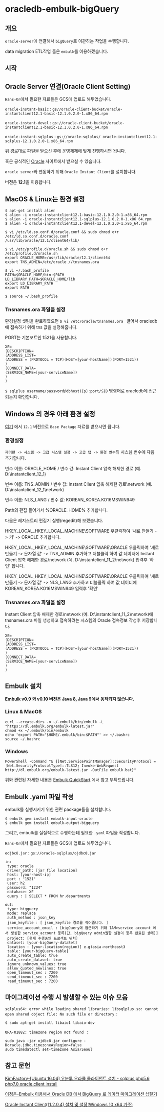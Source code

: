 # oracledb-embulk-bigQuery
## 개요
`oracle-server`에 연결해서 `bigQuery`로 이관하는 작업을 수행합니다. 

data migration ETL작업 툴은 `embulk`를 이용하겠습니다.

## 시작
## Oracle Server 연결(Oracle Client Setting)

`Hans-On`에서 필요한 자료들은 GCS에 업로드 해두었습니다.

`oracle-instant-basic` : `gs//oracle-client-bucket/oracle-instantclient12.1-basic-12.1.0.2.0-1.x86_64.rpm`

`oracle-instant-devel` : `gs://oracle-client-bucket/oracle-instantclient12.1-basic-12.1.0.2.0-1.x86_64.rpm`

`oracle-instant-sqlplus` : `gs://oracle-sqlplus/ oracle-instantclient12.1-sqlplus-12.1.0.2.0-1.x86_64.rpm`

위 경로대로 파일을 받으신 후에 운영체제에 맞게 진행하시면 됩니다.

혹은 공식적인 [Oracle](http://www.oracle.com/technetwork/indexes/downloads/index.html#database) 사이트에서 받으실 수 있습니다.

`oracle server`와 연동하기 위해 `Oracle Instant Client`를 설치합니다. 

버전은 **12.1**을 이용합니다.

## MacOS & Linux는 환경 설정

```
$ apt-get install alien
$ alien -i oracle-instantclient12.1-basic-12.1.0.2.0-1.x86_64.rpm
$ alien -i oracle-instantclient12.1-sqlplus-12.1.0.2.0-1.x86_64.rpm
$ alien -i oracle-instantclient12.1-devel-12.1.0.2.0-1.x86_64.rpm
```

```
$ vi /etc/ld.so.conf.d/oracle.conf && sudo chmod o+r /etc/ld.so.conf.d/oracle.conf
/usr/lib/oracle/12.1/client64/lib/
```

```
$ vi /etc/profile.d/oracle.sh && sudo chmod o+r /etc/profile.d/oracle.sh
export ORACLE_HOME=/usr/lib/oracle/12.1/client64
export TNS_ADMIN=/etc/oracle //tnsnames.ora
```

```
$ vi ~/.bash_profile
PATH=$ORACLE_HOME/bin:$PATH
LD_LIBRARY_PATH=$ORACLE_HOME/lib
export LD_LIBRARY_PATH
export PATH

$ source ~/.bash_profile
```
### Tnsnames.ora 파일을 설정

환경설정 셋팅을 완료하였으면 `$ vi /etc/oracle/tnsnames.ora ` 열어서 oracledb에 접속하기 위해 tns 값을 설정해줍니다.

PORT는 기본포트인 1521을 사용합니다.

```
XE=
(DESCRIPTION=
(ADDRESS_LIST=
(ADDRESS = (PROTOCOL = TCP)(HOST=[your-hostName])(PORT=1521))
)
(CONNECT_DATA=
(SERVICE_NAME=[your-serviceName])
)
)
```

`$ sqlplus username/password@dbhost(Ip):port/SID` 명령어로 oracledb에 접근되는지 확인합니다.


## Windows 의 경우 아래 환경 설정

[여기](https://www.oracle.com/database/technologies/instant-client/winx64-64-downloads.html) 에서 `12.1` 버전으로 `Base Package` 자료를 받으시면 됩니다. 

### 환경설정

`제어판 -> 시스템 -> 고급 시스템 설정 -> 고급 탭 -> 환경 변수`의 시스템 변수에 다음 추가합니다.

변수 이름: ORACLE_HOME / 변수 값: Instant Client 압축 해제한 경로 (예. D:\instantclient_12_1)

변수 이름: TNS_ADMIN / 변수 값: Instant Client 압축 해제한 경로\network (예. D:\instantclient_12_1\network)

변수 이름: NLS_LANG / 변수 값: KOREAN_KOREA.KO16MSWIN949

Path의 편집 들어가서 %ORACLE_HOME% 추가합니다.

다음은 레지스트리 편집기 실행(regedit)해 보겠습니다.

HKEY_LOCAL_HKEY_LOCAL_MACHINE\SOFTWARE 우클릭하여 '새로 만들기 -> 키' -> ORACLE 추가합니다.

HKEY_LOCAL_HKEY_LOCAL_MACHINE\SOFTWARE\ORACLE 우클릭하여 '새로 만들기 -> 문자열 값' -> TNS_ADMIN 추가하고 더블클릭 하여  값 데이터에 Instant Client 압축 해제한 경로\network (예. D:\instantclient_11_2\network) 입력후 '확인' 합니다.

HKEY_LOCAL_HKEY_LOCAL_MACHINE\SOFTWARE\ORACLE 우클릭하여 '새로 만들기 -> 문자열 값' -> NLS_LANG 추가하고 더블클릭 하여  값 데이터에 KOREAN_KOREA.KO16MSWIN949 입력후 '확인'

### Tnsnames.ora 파일을 설정

Instant Client 압축 해제한 경로\network (예. D:\instantclient_11_2\network)에 tnsnames.ora 파일 생성하고 접속하려는 시스템의 Oracle 접속정보 작성후 저장합니다.

```
XE=
(DESCRIPTION=
(ADDRESS_LIST=
(ADDRESS = (PROTOCOL = TCP)(HOST=[your-hostName])(PORT=1521))
)
(CONNECT_DATA=
(SERVICE_NAME=[your-serviceName])
)
)
```

## Embulk 설치
**Embulk v0.9 와 v0.10 버전은 Java 8, Java 9에서 동작되지 않습니다.**

### Linux & MacOS
```
curl --create-dirs -o ~/.embulk/bin/embulk -L "https://dl.embulk.org/embulk-latest.jar"
chmod +x ~/.embulk/bin/embulk
echo 'export PATH="$HOME/.embulk/bin:$PATH"' >> ~/.bashrc
source ~/.bashrc
```

### Windows
```
PowerShell -Command "& {[Net.ServicePointManager]::SecurityProtocol = [Net.SecurityProtocolType]::TLS12; Invoke-WebRequest http://dl.embulk.org/embulk-latest.jar -OutFile embulk.bat}"
```

위와 관련된 자세한 내용은 [Embulk QuickStart](https://www.embulk.org/) 에서 참고 부탁드립니다.

## Embulk .yaml 파일 작성

embulk를 실행시키기 위한 관련 package들을 설치합니다.

```
$ embulk gem install embulk-input-oracle
$ embulk gem install embulk-output-bigquery
```

그리고, embulk를 실질적으로 수행하는데 필요한 `.yaml` 파일을 작성합니다.

`Hans-On`에서 필요한 자료들은 GCS에 업로드 해두었습니다.

`odjbc8.jar` : `gs://oracle-sqlplus/ojdbc8.jar`

```
in:
 type: oracle
 driver_path: [jar file location]
 host: [your-host-ip]
 port : "1521"
 user: h2
 password: "1234"
 database: XE
 query : | SELECT * FROM hr.departments

out:
 type: bigquery
 mode: replace
 auth_method : json_key
 json_keyfile : [ json_keyfile 경로를 적어줍니다. ]
 service_account_email : [bigQuery에 접근하기 위해 IAM>service account 에서 생성한 service_account 등록(단, bigQuery admin권한 설정이 등록 완료된 상태)]
 project: [현재 수행중인 프로젝트 위치]
 dataset: [your-bigQuery-dataSet]
 location : [your-location(region)] e.g)asia-northeast3
 table: [your-bigQuery-table]
 auto_create_table: true
 auto_create_dataset: true
 ignore_unknown_values: true
 allow_quoted_newlines: true
 open_timeout_sec : 7200
 send_timeout_sec : 7200
 read_timeout_sec : 7200
```

## 마이그레이션 수행 시 발생할 수 있는 이슈 모음

`sqlplus64: error while loading shared libraries: libsqlplus.so: cannot open shared object file: No such file or directory` :

```
$ sudo apt-get install libaio1 libaio-dev
```

`ORA-01882: timezone region not found ` :

```
sudo java -jar ojdbc8.jar configure -Doracle.jdbc.timezoneAsRegion=false
sudo timedatectl set-timezone Asia/Seoul
```

## 참고 문헌

[KimFactory-[Ubuntu 16.04] 우분투 오라클 클라이언트 설치 - sqlplus php5.6 php7.0 oracle client install](https://blog.kimsfactory.com/entry/Ubuntu-1604-%EC%9A%B0%EB%B6%84%ED%88%AC-%EC%98%A4%EB%9D%BC%ED%81%B4-%ED%81%B4%EB%9D%BC%EC%9D%B4%EC%96%B8%ED%8A%B8-%EC%84%A4%EC%B9%98-sqlplus-php56-php70-oracle-client-install)

[이정운-Embulk 이용해서 Oracle DB 에서 BigQuery 로 데이터 마이그레이션 삽질기](https://medium.com/@jwlee98/embulk-%EC%9D%B4%EC%9A%A9%ED%95%B4%EC%84%9C-oracle-db-%EC%97%90%EC%84%9C-bigquery-%EB%A1%9C-%EB%8D%B0%EC%9D%B4%ED%84%B0-%EB%A7%88%EC%9D%B4%EA%B7%B8%EB%A0%88%EC%9D%B4%EC%85%98-%EC%82%BD%EC%A7%88%EA%B8%B0-141dc1d62b73)

[Oracle Instant Client(11.2.0.4) 설치 및 설정(Windows 10 x64 기준)](https://testtube.tistory.com/entry/Oracle-Instant-Client11204-%EC%84%A4%EC%B9%98-%EB%B0%8F-%EC%84%A4%EC%A0%95Windows-10-x64-%EA%B8%B0%EC%A4%80)
